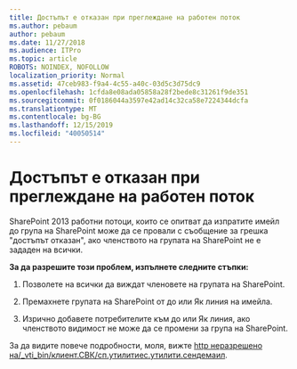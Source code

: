 ```yaml
---
title: Достъпът е отказан при преглеждане на работен поток
ms.author: pebaum
author: pebaum
ms.date: 11/27/2018
ms.audience: ITPro
ms.topic: article
ROBOTS: NOINDEX, NOFOLLOW
localization_priority: Normal
ms.assetid: 47ceb983-f9a4-4c55-a40c-03d5c3d75dc9
ms.openlocfilehash: 1cfda8e08ada05858a28f2bede8c31261f9de351
ms.sourcegitcommit: 0f0186044a3597e42ad14c32ca58e7224344dcfa
ms.translationtype: MT
ms.contentlocale: bg-BG
ms.lasthandoff: 12/15/2019
ms.locfileid: "40050514"
---
```

# <a name="access-denied-when-viewing-a-workflow"></a>Достъпът е отказан при преглеждане на работен поток

SharePoint 2013 работни потоци, които се опитват да изпратите имейл до група на SharePoint може да се провали с съобщение за грешка "достъпът отказан", ако членството на групата на SharePoint не е зададен на всички.
  
 **За да разрешите този проблем, изпълнете следните стъпки:**
  
 1. Позволете на всички да виждат членовете на групата на SharePoint.
  
 2. Премахнете групата на SharePoint от до или Як линия на имейла.
  
 3. Изрично добавете потребителите към до или Як линия, ако членството видимост не може да се промени за група на SharePoint.
  
За да видите повече подробности, моля, вижте [http неразрешено на/_vti_bin/клиент.СВК/сп.утилитиес.утилити.сендемаил](https://go.microsoft.com/fwlink/?linkid=2044694&amp;clcid=0x409).
  